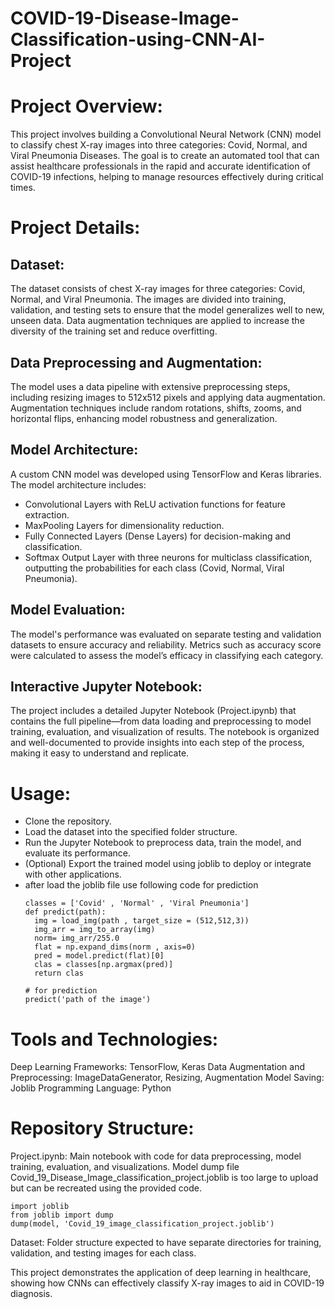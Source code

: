 # COVID-19-Disease-Image-Classification-using-CNN-AI-Project

# Project Overview:
This project involves building a Convolutional Neural Network (CNN) model to classify chest X-ray images into three categories: Covid, Normal, and Viral Pneumonia Diseases. The goal is to create an automated tool that can assist healthcare professionals in the rapid and accurate identification of COVID-19 infections, helping to manage resources effectively during critical times.

# Project Details:
## Dataset:
The dataset consists of chest X-ray images for three categories: Covid, Normal, and Viral Pneumonia. The images are divided into training, validation, and testing sets to ensure that the model generalizes well to new, unseen data. Data augmentation techniques are applied to increase the diversity of the training set and reduce overfitting.

## Data Preprocessing and Augmentation:
The model uses a data pipeline with extensive preprocessing steps, including resizing images to 512x512 pixels and applying data augmentation. Augmentation techniques include random rotations, shifts, zooms, and horizontal flips, enhancing model robustness and generalization.

## Model Architecture:
A custom CNN model was developed using TensorFlow and Keras libraries. The model architecture includes:

- Convolutional Layers with ReLU activation functions for feature extraction.
- MaxPooling Layers for dimensionality reduction.
- Fully Connected Layers (Dense Layers) for decision-making and classification.
- Softmax Output Layer with three neurons for multiclass classification, outputting the probabilities for each class (Covid, Normal, Viral Pneumonia).

## Model Evaluation:
The model's performance was evaluated on separate testing and validation datasets to ensure accuracy and reliability. Metrics such as accuracy score were calculated to assess the model’s efficacy in classifying each category.

## Interactive Jupyter Notebook:
The project includes a detailed Jupyter Notebook (Project.ipynb) that contains the full pipeline—from data loading and preprocessing to model training, evaluation, and visualization of results. The notebook is organized and well-documented to provide insights into each step of the process, making it easy to understand and replicate.

# Usage:
- Clone the repository.
- Load the dataset into the specified folder structure.
- Run the Jupyter Notebook to preprocess data, train the model, and evaluate its performance.
- (Optional) Export the trained model using joblib to deploy or integrate with other applications.
- after load the joblib file use following code for prediction
  ```
  classes = ['Covid' , 'Normal' , 'Viral Pneumonia']
  def predict(path):
    img = load_img(path , target_size = (512,512,3))
    img_arr = img_to_array(img)
    norm= img_arr/255.0
    flat = np.expand_dims(norm , axis=0)
    pred = model.predict(flat)[0]
    clas = classes[np.argmax(pred)]
    return clas

  # for prediction
  predict('path of the image')
  
  ```

# Tools and Technologies:
Deep Learning Frameworks: TensorFlow, Keras
Data Augmentation and Preprocessing: ImageDataGenerator, Resizing, Augmentation
Model Saving: Joblib
Programming Language: Python

# Repository Structure:

Project.ipynb: Main notebook with code for data preprocessing, model training, evaluation, and visualizations.
Model dump file Covid_19_Disease_Image_classification_project.joblib is too large to upload but can be recreated using the provided code.
```
import joblib
from joblib import dump
dump(model, 'Covid_19_image_classification_project.joblib')
```
Dataset: Folder structure expected to have separate directories for training, validation, and testing images for each class.


This project demonstrates the application of deep learning in healthcare, showing how CNNs can effectively classify X-ray images to aid in COVID-19 diagnosis.
